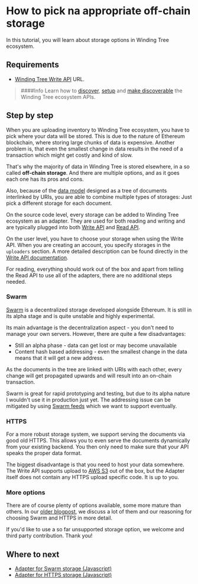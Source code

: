 # How to pick na appropriate off-chain storage

In this tutorial, you will learn about storage options in Winding
Tree ecosystem.

## Requirements

- [Winding Tree Write API](https://github.com/windingtree/wt-write-api) URL.
> ####Info
> Learn how to [discover](how-to-pick-environment.md), [setup](how-to-setup-write-api.md) and [make discoverable]()
the Winding Tree ecosystem APIs.

## Step by step

When you are uploading inventory to Winding Tree ecosystem, you have
to pick where your data will be stored. This is due to the nature of
Ethereum blockchain, where storing large chunks of data is expensive.
Another problem is, that even the smallest change in data results
in the need of a transaction which might get costly and kind of slow.

That's why the majority of data in Winding Tree is stored elsewhere,
in a so called **off-chain storage**. And there are multiple options,
and as it goes each one has its pros and cons.

Also, because of the [data model](../data-model.md) designed as a
tree of documents interlinked by URIs, you are able to combine
multiple types of storages: Just pick a different storage for each
document.

On the source code level, every storage can be added to Winding Tree
ecosystem as an adapter. They are used for both reading and writing
and are typically plugged into both [Write API](https://github.com/windingtree/wt-write-api)
and [Read API](https://github.com/windingtree/wt-read-api).

On the user level, you have to choose your storage when using the
Write API. When you are creating an account, you specify storages
in the `uploaders` section. A more detailed description can be
found directly in the 
[Write API documentation](https://github.com/windingtree/wt-write-api#uploaders).

For reading, everything should work out of the box and apart from
telling the Read API to use all of the adapters, there are no
additional steps needed.

### Swarm

[Swarm](https://swarm-gateways.net/bzz:/theswarm.eth/) is a decentralized
storage developed alongside Ethereum. It is still in its alpha stage
and is quite unstable and highly experimental.

Its main advantage is the decentralization aspect - you don't need to 
manage your own servers. However, there are quite a few disadvantages:

- Still an alpha phase - data can get lost or may become unavailable
- Content hash based addressing - even the smallest change in the data
means that it will get a new address.

As the documents in the tree are linked with URIs with each other, every
change will get propagated upwards and will result into an on-chain
transaction.

Swarm is great for rapid prototyping and testing, but due to its alpha
nature I wouldn't use it in production just yet. The addressing issue
can be mitigated by using [Swarm feeds](https://swarm-guide.readthedocs.io/en/latest/usage.html#feeds)
which we want to support eventually.

### HTTPS

For a more robust storage system, we support serving the documents via
good old HTTPS. This allows you to even serve the documents dynamically
from your existing backend. You then only need to make sure that your API
speaks the proper data format.

The biggest disadvantage is that you need to host your data somewhere. The
Write API supports upload to [AWS S3](https://aws.amazon.com/s3/) out of the
box, but the Adapter itself does not contain any HTTPS upload specific code.
It is up to you.

### More options

There are of course plenty of options available, some more mature than others.
In our [older blogpost](https://blog.windingtree.com/decentralized-storage-for-winding-tree-f86535bee014),
we discuss a lot of them and our reasoning for choosing Swarm and HTTPS in more
detail.

If you'd like to use a so far unsupported storage option, we welcome and third
party contribution. Thank you!

## Where to next

- <a href="https://github.com/windingtree/off-chain-adapter-swarm" target="_blank">Adapter for Swarm storage (Javascript)</a>
- <a href="https://github.com/windingtree/off-chain-adapter-http" target="_blank">Adapter for HTTPS storage (Javascript)</a>

